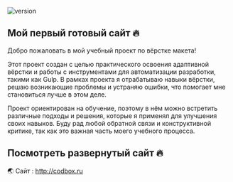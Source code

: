 ![version](https://img.shields.io/badge/version-1.0-red.svg?style=flat-square "Version Frontend-kit")

## Мой первый готовый сайт 🔥

Добро пожаловать в мой учебный проект по вёрстке макета!

Этот проект создан с целью практического освоения адаптивной вёрстки и работы с инструментами для автоматизации разработки, такими как Gulp. В рамках проекта я отрабатываю навыки вёрстки, решаю возникающие проблемы и устраняю ошибки, что помогает мне становиться лучше в этом деле.

Проект ориентирован на обучение, поэтому в нём можно встретить различные подходы и решения, которые я применял для улучшения своих навыков. Буду рад любой обратной связи и конструктивной критике, так как это важная часть моего учебного процесса.

## Посмотреть развернутый сайт 🔥

🌏 Cайт : http://codbox.ru
